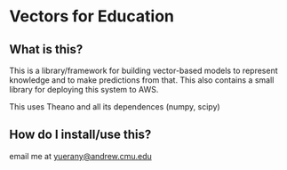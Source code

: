 Vectors for Education
=====================
What is this?
-------------
This is a library/framework for building vector-based models to represent knowledge and to make predictions from that.
This also contains a small library for deploying this system to AWS.

This uses Theano and all its dependences (numpy, scipy)

How do I install/use this?
--------------------------

email me at yuerany@andrew.cmu.edu
